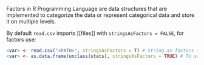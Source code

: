 Factors in R Programming Language are data structures that are implemented to categorize the data or represent categorical data and store it on multiple levels. 



By default  `read.csv` imports [[files]] with `stringsAsFactors = FALSE`, for factors use: 

```R
<var> <- read.csv("<PATH>", stringsAsFactors = T) # String as factors to see how many unique values per column
<var> <- as.data.frame(unclass(stats), stringsAsFactors = TRUE) # To set strings as factors after import
```